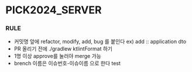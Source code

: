 # PICK2024_SERVER
### RULE
+ 커밋명 앞에 refactor, modify, add, bug 를 붙인다 ex) add :: application dto
+ PR 올리기 전에  ./gradlew ktlintFormat 하기
+ 1명 이상 approve를 눌러야 merge 가능
+ brench 이름은 이슈번호-이슈이름 으로 한다
test

